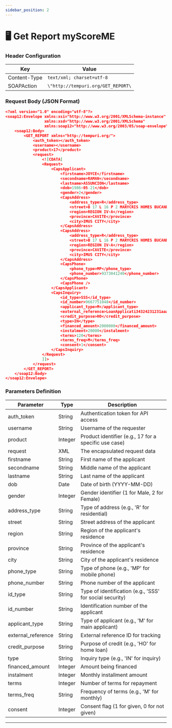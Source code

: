 ```yaml
---
sidebar_position: 2
---
```


# 🖥️ Get Report myScoreME

### Header Configuration

| Key          | Value                              |
| ------------ | ---------------------------------- |
| Content-Type | `text/xml; charset=utf-8`          |
| SOAPAction   | `\"http://tempuri.org/GET_REPORT\` |

### Request Body (JSON Format)

```json
<?xml version="1.0" encoding="utf-8"?>
<soap12:Envelope xmlns:xsi="http://www.w3.org/2001/XMLSchema-instance"
                 xmlns:xsd="http://www.w3.org/2001/XMLSchema"
                 xmlns:soap12="http://www.w3.org/2003/05/soap-envelope">
    <soap12:Body>
        <GET_REPORT xmlns="http://tempuri.org/">
            <auth_token></auth_token>
            <username></username>
            <product>17</product>
            <request>
                <![CDATA[
                <Request>
                    <CapsApplicant>
                        <firstname>JOYCE</firstname>
                        <secondname>RAMAN</secondname>
                        <lastname>ASSUNCION</lastname>
                        <dob>1986-05-21</dob>
                        <gender>2</gender>
                        <CapsAddress>
                            <address_type>R</address_type>
                            <street>B 17 L 16 P 2 MARYCRIS HOMES BUCANDALA 3 CITY OF IMUS CAVITE</street>
                            <region>REGION IV-A</region>
                            <province>CAVITE</province>
                            <city>IMUS CITY</city>
                        </CapsAddress>
                        <CapsAddress>
                            <address_type>R</address_type>
                            <street>B 17 L 16 P 2 MARYCRIS HOMES BUCANDALA 3 CITY OF IMUS CAVITE</street>
                            <region>REGION IV-A</region>
                            <province>CAVITE</province>
                            <city>IMUS CITY</city>
                        </CapsAddress>
                        <CapsPhone>
                            <phone_type>MP</phone_type>
                            <phone_number>9373041240</phone_number>
                        </CapsPhone>
                        <CapsPhone />
                    </CapsApplicant>
                    <CapsInquiry>
                        <id_type>SSS</id_type>
                        <id_number>9667751048</id_number>
                        <applicant_type>M</applicant_type>
                        <external_reference>LoanApplicati34324231231aaa2aa31</external_reference>
                        <credit_purpose>HO</credit_purpose>
                        <type>IN</type>
                        <financed_amount>2000000</financed_amount>
                        <instalment>20000</instalment>
                        <terms>120</terms>
                        <terms_freq>M</terms_freq>
                        <consent>1</consent>
                    </CapsInquiry>
                </Request>
                ]]>
            </request>
        </GET_REPORT>
    </soap12:Body>
</soap12:Envelope>

```

### Parameters Definition

| Parameter          | Type    | Description                                              |
| ------------------ | ------- | -------------------------------------------------------- |
| auth_token         | String  | Authentication token for API access                      |
| username           | String  | Username of the requester                                |
| product            | Integer | Product identifier (e.g., 17 for a specific use case)    |
| request            | XML     | The encapsulated request data                            |
| firstname          | String  | First name of the applicant                              |
| secondname         | String  | Middle name of the applicant                             |
| lastname           | String  | Last name of the applicant                               |
| dob                | Date    | Date of birth (YYYY-MM-DD)                               |
| gender             | Integer | Gender identifier (1 for Male, 2 for Female)             |
| address_type       | String  | Type of address (e.g., 'R' for residential)              |
| street             | String  | Street address of the applicant                          |
| region             | String  | Region of the applicant's residence                      |
| province           | String  | Province of the applicant's residence                    |
| city               | String  | City of the applicant's residence                        |
| phone_type         | String  | Type of phone (e.g., 'MP' for mobile phone)              |
| phone_number       | String  | Phone number of the applicant                            |
| id_type            | String  | Type of identification (e.g., 'SSS' for social security) |
| id_number          | String  | Identification number of the applicant                   |
| applicant_type     | String  | Type of applicant (e.g., 'M' for main applicant)         |
| external_reference | String  | External reference ID for tracking                       |
| credit_purpose     | String  | Purpose of credit (e.g., 'HO' for home loan)             |
| type               | String  | Inquiry type (e.g., 'IN' for inquiry)                    |
| financed_amount    | Integer | Amount being financed                                    |
| instalment         | Integer | Monthly installment amount                               |
| terms              | Integer | Number of terms for repayment                            |
| terms_freq         | String  | Frequency of terms (e.g., 'M' for monthly)               |
| consent            | Integer | Consent flag (1 for given, 0 for not given)              |

---
